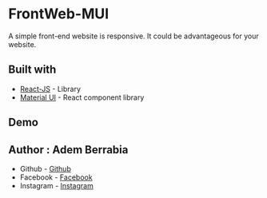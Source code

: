 # FrontWeb-MUI

A simple front-end website is responsive. It could be advantageous for your website.

## Built with

- [React-JS](https://react.dev/) - Library
- [Material UI](https://mui.com/) - React component library

## Demo



## Author : Adem Berrabia

- Github - [Github](https://github.com/ITSADEM)
- Facebook - [Facebook](https://www.facebook.com/profile.php?id=100022888083591)
- Instagram - [Instagram](https://www.instagram.com/adem_rb3/?hl=fr)

